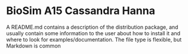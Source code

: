# BioSim A15 Cassandra Hanna

A README.md contains a description of the distribution package, 
and usually contain some information to the user about how to install
it and where to look for examples/documentation. The file type is flexible,
but Markdown is common